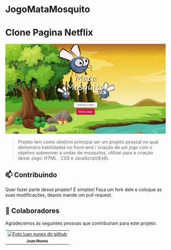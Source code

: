 # JogoMataMosquito

# Clone Pagina Netflix

<img src="./src/img/imagemJogo.png" alt="Imagem  do projeto">

> Projeto tem como obejtivo principal ser um projeto pessoal 
no qual demonstro habilidades no front-end / criação de um jogo com o objetivo sobreviver a ondas de mosquitos, utilizei para a criação deste Jogo: HTML , CSS e JavaScript(Es6).


## 📫 Contribuindo

Quer fazer parte desse projeto? É simples!
Faça um fork dele e coloque as suas modificações, depois mande um pull request.

## 🤝 Colaboradores

Agradecemos às seguintes pessoas que contribuíram para este projeto:

<table>
  <tr>
    <td align="center">
      <a href="https://github.com/juannunesz">
        <img src="https://avatars1.githubusercontent.com/u/52586245?s=400&u=0c950afd49031d138b9d131c3760b9676f991c54&v=4" width="100px;" alt="Foto juan nunes do github"/><br>
        <sub>
          <b>Juan Nunes</b>
        </sub>
      </a>
    </td>
  </tr>
</table>

